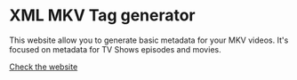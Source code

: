 # XML MKV Tag generator

This website allow you to generate basic metadata for your MKV videos. It's focused on metadata for TV Shows episodes and movies.

[Check the website](https://xml-mkv-tags.vercel.app/es)
